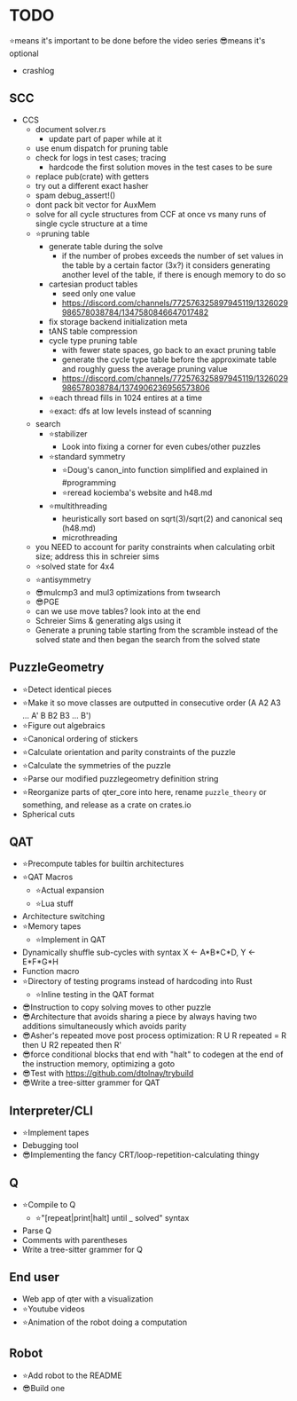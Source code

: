 <!-- cspell:disable -->

# TODO

⭐means it's important to be done before the video series
😎means it's optional

- crashlog

## SCC

- CCS
  - document solver.rs
    - update part of paper while at it
  - use enum dispatch for pruning table
  - check for logs in test cases; tracing
    - hardcode the first solution moves in the test cases to be sure
  - replace pub(crate) with getters
  - try out a different exact hasher
  - spam debug_assert!()
  - dont pack bit vector for AuxMem
  - solve for all cycle structures from CCF at once vs many runs of single cycle structure at a time
  - ⭐pruning table
    - generate table during the solve
      - if the number of probes exceeds the number of set values in the table by a certain factor (3x?) it considers generating another level of the table, if there is enough memory to do so
    - cartesian product tables
      - seed only one value
      - <https://discord.com/channels/772576325897945119/1326029986578038784/1347580846647017482>
    - fix storage backend initialization meta
    - tANS table compression
    - cycle type pruning table
      - with fewer state spaces, go back to an exact pruning table
      - generate the cycle type table before the approximate table and roughly guess the average pruning value
      - <https://discord.com/channels/772576325897945119/1326029986578038784/1374906236956573806>
    - ⭐each thread fills in 1024 entires at a time
    - ⭐exact: dfs at low levels instead of scanning
  - search
    - ⭐stabilizer
      - Look into fixing a corner for even cubes/other puzzles
    - ⭐standard symmetry
      - ⭐Doug's canon_into function simplified and explained in #programming
      - ⭐reread kociemba's website and h48.md
    - ⭐multithreading
      - heuristically sort based on sqrt(3)/sqrt(2) and canonical seq (h48.md)
      - microthreading
  - you NEED to account for parity constraints when calculating orbit size; address this in schreier sims
  - ⭐solved state for 4x4
  - ⭐antisymmetry
  - 😎mulcmp3 and mul3 optimizations from twsearch
  - 😎PGE
  - can we use move tables? look into at the end
  - Schreier Sims & generating algs using it
  - Generate a pruning table starting from the scramble instead of the solved state and then began the search from the solved state

## PuzzleGeometry

- ⭐Detect identical pieces
- ⭐Make it so move classes are outputted in consecutive order (A A2 A3 ... A' B B2 B3 ... B')
- ⭐Figure out algebraics
- ⭐Canonical ordering of stickers
- ⭐Calculate orientation and parity constraints of the puzzle
- ⭐Calculate the symmetries of the puzzle
- ⭐Parse our modified puzzlegeometry definition string
- ⭐Reorganize parts of qter_core into here, rename `puzzle_theory` or something, and release as a crate on crates.io
- Spherical cuts

## QAT

- ⭐Precompute tables for builtin architectures
- ⭐QAT Macros
  - ⭐Actual expansion
  - ⭐Lua stuff
- Architecture switching
- ⭐Memory tapes
  - ⭐Implement in QAT
- Dynamically shuffle sub-cycles with syntax X ← A\*B\*C\*D, Y ← E\*F\*G\*H
- Function macro
- ⭐Directory of testing programs instead of hardcoding into Rust
  - ⭐Inline testing in the QAT format
- 😎Instruction to copy solving moves to other puzzle
- 😎Architecture that avoids sharing a piece by always having two additions simultaneously which avoids parity
- 😎Asher's repeated move post process optimization: R U R repeated = R then U R2 repeated then R'
- 😎force conditional blocks that end with "halt" to codegen at the end of the instruction memory, optimizing a goto
- 😎Test with https://github.com/dtolnay/trybuild
- 😎Write a tree-sitter grammer for QAT

## Interpreter/CLI

- ⭐Implement tapes
- Debugging tool
- 😎Implementing the fancy CRT/loop-repetition-calculating thingy

## Q

- ⭐Compile to Q
  - ⭐"[repeat|print|halt] until _ solved" syntax
- Parse Q
- Comments with parentheses
- Write a tree-sitter grammer for Q

## End user

- Web app of qter with a visualization
- ⭐Youtube videos
- ⭐Animation of the robot doing a computation

## Robot

- ⭐Add robot to the README
- 😎Build one
